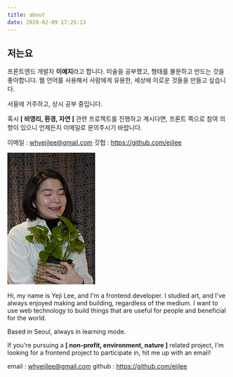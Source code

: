```yaml
---
title: about
date: 2020-02-09 17:25:13
---
```

## 저는요

프론트엔드 개발자 **이예지**라고 합니다.
미술을 공부했고, 형태를 불문하고 만드는 것을 좋아합니다.
웹 언어를 사용해서 사람에게 유용한, 세상에 이로운 것들을 만들고 싶습니다.

서울에 거주하고, 상시 공부 중입니다.

혹시 **[ 비영리, 환경, 자연 ]** 관련 프로젝트를 진행하고 계시다면,
프론트 쪽으로 참여 의향이 있으니 언제든지 이메일로 문의주시기 바랍니다.

이메일 : whyejilee@gmail.com
깃헙 : https://github.com/ejilee

![스킨답서스를 껴안고 있는 저자의 이상한 모습](./index/plantmom.jpg "나물이 너무 좋아여")

Hi, my name is Yeji Lee, and I'm a frontend developer.
I studied art, and I've always enjoyed making and building, regardless of the medium.
I want to use web technology to build things that are useful for people and beneficial for the world.

Based in Seoul, always in learning mode.

If you're pursuing a **[ non-profit, environment, nature ]** related project,
I'm looking for a frontend project to participate in, hit me up with an email!

email : whyejilee@gmail.com
github : https://github.com/ejilee